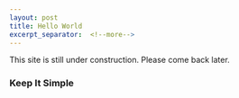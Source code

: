 ```yaml
---
layout: post
title: Hello World
excerpt_separator:  <!--more-->
---
```


This site is still under construction. 
Please come back later.

### Keep It Simple